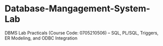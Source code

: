 # Database-Mangagement-System-Lab
DBMS Lab Practicals (Course Code: 0705210506) – SQL, PL/SQL, Triggers, ER Modeling, and ODBC Integration
